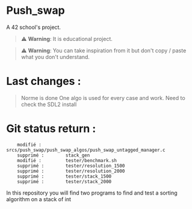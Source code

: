 # Push_swap
A 42 school's project. 

> :warning: **Warning**: It is educational project.

> :warning: **Warning**: You can take inspiration from it but don't copy / paste what you don't understand.

# Last changes :
> Norme is done
> One algo is used for every case and work.
> Need to check the SDL2 install


# Git status return :
        modifié :         srcs/push_swap/push_swap_algos/push_swap_untagged_manager.c
        supprimé :        stack_gen
        modifié :         tester/benchmark.sh
        supprimé :        tester/resolution_1500
        supprimé :        tester/resolution_2000
        supprimé :        tester/stack_1500
        supprimé :        tester/stack_2000

In this repository you will find two programs to find and test a sorting algorithm on a stack of int
